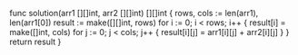 func solution(arr1 [][]int, arr2 [][]int) [][]int {
    rows, cols := len(arr1), len(arr1[0])
    result := make([][]int, rows)
    for i := 0; i < rows; i++ {
        result[i] = make([]int, cols)
        for j := 0; j < cols; j++ {
            result[i][j] = arr1[i][j] + arr2[i][j]
        }
    }
    return result
}
